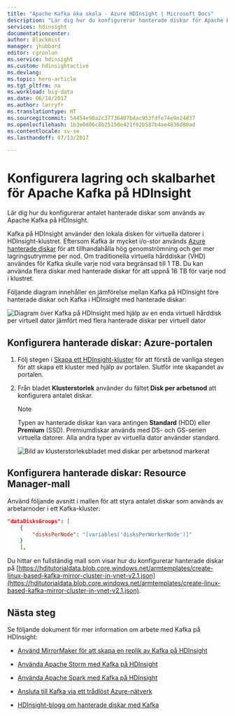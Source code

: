 ```yaml
---
title: "Apache Kafka öka skala - Azure HDInsight | Microsoft Docs"
description: "Lär dig hur du konfigurerar hanterade diskar för Apache Kafka-kluster på Azure HDInsight för att öka skalbarheten."
services: hdinsight
documentationcenter: 
author: Blackmist
manager: jhubbard
editor: cgronlun
ms.service: hdinsight
ms.custom: hdinsightactive
ms.devlang: 
ms.topic: hero-article
ms.tgt_pltfrm: na
ms.workload: big-data
ms.date: 06/14/2017
ms.author: larryfr
ms.translationtype: HT
ms.sourcegitcommit: 54454e98a2c37736407bdac953fdfe74e9e24d37
ms.openlocfilehash: 1b3e0d06c8b25158e421f02b587b4ae4836d80ad
ms.contentlocale: sv-se
ms.lasthandoff: 07/13/2017

---
```


# <a name="configure-storage-and-scalability-for-apache-kafka-on-hdinsight"></a>Konfigurera lagring och skalbarhet för Apache Kafka på HDInsight

Lär dig hur du konfigurerar antalet hanterade diskar som används av Apache Kafka på HDInsight.

Kafka på HDInsight använder den lokala disken för virtuella datorer i HDInsight-klustret. Eftersom Kafka är mycket i/o-stor används [Azure hanterade diskar](../storage/storage-managed-disks-overview.md) för att tillhandahålla hög genomströmning och ger mer lagringsutrymme per nod. Om traditionella virtuella hårddiskar (VHD) användes för Kafka skulle varje nod vara begränsad till 1 TB. Du kan använda flera diskar med hanterade diskar för att uppnå 16 TB för varje nod i klustret.

Följande diagram innehåller en jämförelse mellan Kafka på HDInsight före hanterade diskar och Kafka i HDInsight med hanterade diskar:

![Diagram över Kafka på HDInsight med hjälp av en enda virtuell hårddisk per virtuell dator jämfört med flera hanterade diskar per virtuell dator](./media/hdinsight-apache-kafka-scalability/kafka-with-managed-disks-architecture.png)

## <a name="configure-managed-disks-azure-portal"></a>Konfigurera hanterade diskar: Azure-portalen

1. Följ stegen i [Skapa ett HDInsight-kluster](hdinsight-hadoop-create-linux-clusters-portal.md) för att förstå de vanliga stegen för att skapa ett kluster med hjälp av portalen. Slutför inte skapandet av portalen.

2. Från bladet __Klusterstorlek__ använder du fältet __Disk per arbetsnod__ att konfigurera antalet diskar.

    > [!NOTE]
    > Typen av hanterade diskar kan vara antingen __Standard__ (HDD) eller __Premium__ (SSD). Premiumdiskar används med DS- och GS-serien virtuella datorer. Alla andra typer av virtuella dator använder standard.

    ![Bild av klusterstorleksbladet med diskar per arbetsnod markerat](./media/hdinsight-apache-kafka-scalability/set-managed-disks-portal.png)

## <a name="configure-managed-disks-resource-manager-template"></a>Konfigurera hanterade diskar: Resource Manager-mall

Använd följande avsnitt i mallen för att styra antalet diskar som används av arbetarnoder i ett Kafka-kluster:

```json
"dataDisksGroups": [
    {
        "disksPerNode": "[variables('disksPerWorkerNode')]"
    }
    ],
```

Du hittar en fullständig mall som visar hur du konfigurerar hanterade diskar på [https://hditutorialdata.blob.core.windows.net/armtemplates/create-linux-based-kafka-mirror-cluster-in-vnet-v2.1.json](https://hditutorialdata.blob.core.windows.net/armtemplates/create-linux-based-kafka-mirror-cluster-in-vnet-v2.1.json).

## <a name="next-steps"></a>Nästa steg

Se följande dokument för mer information om arbete med Kafka på HDInsight:

* [Använd MirrorMaker för att skapa en replik av Kafka på HDInsight](hdinsight-apache-kafka-mirroring.md)
* [Använda Apache Storm med Kafka på HDInsight](hdinsight-apache-storm-with-kafka.md)
* [Använda Apache Spark med Kafka på HDInsight](hdinsight-apache-spark-with-kafka.md)
* [Ansluta till Kafka via ett trådlöst Azure-nätverk](hdinsight-apache-kafka-connect-vpn-gateway.md)

* [HDInsight-blogg om hanterade diskar med Kafka](https://azure.microsoft.com/blog/announcing-public-preview-of-apache-kafka-on-hdinsight-with-azure-managed-disks/)
